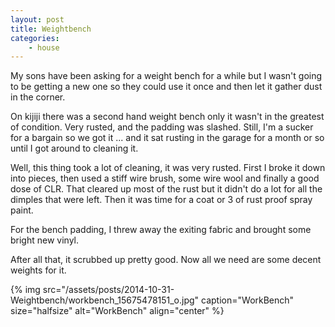 ```yaml
---
layout: post
title: Weightbench
categories:
    - house
---
```


My sons have been asking for a weight bench for a while but I wasn't going to be getting a new one so they could use it once and then let it gather dust in the corner.

On kijiji there was a second hand weight bench only it wasn't in the greatest of condition. Very rusted, and the padding was slashed. Still, I'm a sucker for a bargain so we got it ... and it sat rusting in the garage for a month or so until I got around to cleaning it.

Well, this thing took a lot of cleaning, it was very rusted. First I broke it down into pieces, then used a stiff wire brush, some wire wool and finally a good dose of CLR. That cleared up most of the rust but it didn't do a lot for all the dimples that were left. Then it was time for a coat or 3 of rust proof spray paint.

For the bench padding, I threw away the exiting fabric and brought some bright new vinyl.

After all that, it scrubbed up pretty good. Now all we need are some decent weights for it.

{% img src="/assets/posts/2014-10-31-Weightbench/workbench_15675478151_o.jpg" caption="WorkBench" size="halfsize" alt="WorkBench" align="center" %}